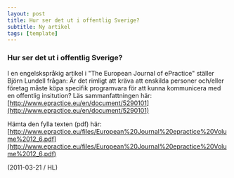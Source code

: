 ```yaml
---
layout: post
title: Hur ser det ut i offentlig Sverige?
subtitle: Ny artikel
tags: [template]
---
```


### Hur ser det ut i offentlig Sverige?
I en engelskspråkig artikel i "The European Journal of ePractice" ställer Björn Lundell frågan: Är det rimligt att kräva att enskilda personer och/eller företag måste köpa specifik programvara för att kunna kommunicera med en offentlig insitution?
Läs sammanfattningen här:
[http://www.epractice.eu/en/document/5290101](http://www.epractice.eu/en/document/5290101)

Hämta den fylla texten (pdf) här:
[http://www.epractice.eu/files/European%20Journal%20epractice%20Volume%2012_6.pdf](http://www.epractice.eu/files/European%20Journal%20epractice%20Volume%2012_6.pdf)

(2011-03-21 / HL)
